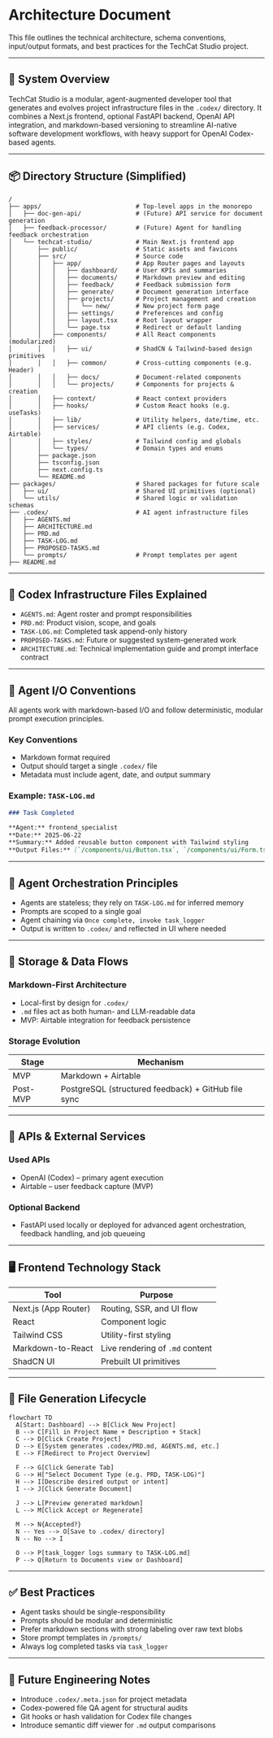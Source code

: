 
# Architecture Document

This file outlines the technical architecture, schema conventions, input/output formats, and best practices for the TechCat Studio project.

---

## 🧱 System Overview

TechCat Studio is a modular, agent-augmented developer tool that generates and evolves project infrastructure files in the `.codex/` directory. It combines a Next.js frontend, optional FastAPI backend, OpenAI API integration, and markdown-based versioning to streamline AI-native software development workflows, with heavy support for OpenAI Codex-based agents.

---

## 📦 Directory Structure (Simplified)

```
/
├── apps/                          # Top-level apps in the monorepo
│   ├── doc-gen-api/               # (Future) API service for document generation
│   ├── feedback-processor/        # (Future) Agent for handling feedback orchestration
│   └── techcat-studio/            # Main Next.js frontend app
│       ├── public/                # Static assets and favicons
│       ├── src/                   # Source code
│       │   ├── app/               # App Router pages and layouts
│       │   │   ├── dashboard/     # User KPIs and summaries
│       │   │   ├── documents/     # Markdown preview and editing
│       │   │   ├── feedback/      # Feedback submission form
│       │   │   ├── generate/      # Document generation interface
│       │   │   ├── projects/      # Project management and creation
│       │   │   │   └── new/       # New project form page
│       │   │   ├── settings/      # Preferences and config
│       │   │   ├── layout.tsx     # Root layout wrapper
│       │   │   └── page.tsx       # Redirect or default landing
│       │   ├── components/        # All React components (modularized)
│       │   │   ├── ui/            # ShadCN & Tailwind-based design primitives
│       │   │   ├── common/        # Cross-cutting components (e.g. Header)
│       │   │   ├── docs/          # Document-related components
│       │   │   └── projects/      # Components for projects & creation
│       │   ├── context/           # React context providers
│       │   ├── hooks/             # Custom React hooks (e.g. useTasks)
│       │   ├── lib/               # Utility helpers, date/time, etc.
│       │   ├── services/          # API clients (e.g. Codex, Airtable)
│       │   ├── styles/            # Tailwind config and globals
│       │   └── types/             # Domain types and enums
│       ├── package.json
│       ├── tsconfig.json
│       ├── next.config.ts
│       └── README.md
├── packages/                      # Shared packages for future scale
│   ├── ui/                        # Shared UI primitives (optional)
│   └── utils/                     # Shared logic or validation schemas
├── .codex/                        # AI agent infrastructure files
│   ├── AGENTS.md
│   ├── ARCHITECTURE.md
│   ├── PRD.md
│   ├── TASK-LOG.md
│   ├── PROPOSED-TASKS.md
│   └── prompts/                   # Prompt templates per agent
├── README.md
```

---

## 🧱 Codex Infrastructure Files Explained

- `AGENTS.md`: Agent roster and prompt responsibilities
- `PRD.md`: Product vision, scope, and goals
- `TASK-LOG.md`: Completed task append-only history
- `PROPOSED-TASKS.md`: Future or suggested system-generated work
- `ARCHITECTURE.md`: Technical implementation guide and prompt interface contract

---

## 🤖 Agent I/O Conventions

All agents work with markdown-based I/O and follow deterministic, modular prompt execution principles.

### Key Conventions
- Markdown format required
- Output should target a single `.codex/` file
- Metadata must include agent, date, and output summary

### Example: `TASK-LOG.md`

```markdown
### Task Completed

**Agent:** frontend_specialist  
**Date:** 2025-06-22  
**Summary:** Added reusable button component with Tailwind styling  
**Output Files:** [`/components/ui/Button.tsx`, `/components/ui/Form.tsx`]
```

---

## 🧠 Agent Orchestration Principles

- Agents are stateless; they rely on `TASK-LOG.md` for inferred memory
- Prompts are scoped to a single goal
- Agent chaining via `Once complete, invoke task_logger`
- Output is written to `.codex/` and reflected in UI where needed

---

## 💃 Storage & Data Flows

### Markdown-First Architecture
- Local-first by design for `.codex/`
- `.md` files act as both human- and LLM-readable data
- MVP: Airtable integration for feedback persistence

### Storage Evolution

| Stage    | Mechanism                                                    |
|----------|--------------------------------------------------------------|
| MVP      | Markdown + Airtable                                          |
| Post-MVP | PostgreSQL (structured feedback) + GitHub file sync          |

---

## 📡 APIs & External Services

### Used APIs
- OpenAI (Codex) – primary agent execution
- Airtable – user feedback capture (MVP)

### Optional Backend
- FastAPI used locally or deployed for advanced agent orchestration, feedback handling, and job queueing

---

## 🖥 Frontend Technology Stack

| Tool               | Purpose                         |
|--------------------|----------------------------------|
| Next.js (App Router) | Routing, SSR, and UI flow       |
| React              | Component logic                 |
| Tailwind CSS       | Utility-first styling           |
| Markdown-to-React  | Live rendering of `.md` content |
| ShadCN UI          | Prebuilt UI primitives          |

---

## 🔄 File Generation Lifecycle

```mermaid
flowchart TD
  A[Start: Dashboard] --> B[Click New Project]
  B --> C[Fill in Project Name + Description + Stack]
  C --> D[Click Create Project]
  D --> E[System generates .codex/PRD.md, AGENTS.md, etc.]
  E --> F[Redirect to Project Overview]

  F --> G[Click Generate Tab]
  G --> H["Select Document Type (e.g. PRD, TASK-LOG)"]
  H --> I[Describe desired output or intent]
  I --> J[Click Generate Document]

  J --> L[Preview generated markdown]
  L --> M[Click Accept or Regenerate]

  M --> N{Accepted?}
  N -- Yes --> O[Save to .codex/ directory]
  N -- No --> I

  O --> P[task_logger logs summary to TASK-LOG.md]
  P --> Q[Return to Documents view or Dashboard]

```

---

## ✅ Best Practices

- Agent tasks should be single-responsibility
- Prompts should be modular and deterministic
- Prefer markdown sections with strong labeling over raw text blobs
- Store prompt templates in `/prompts/`
- Always log completed tasks via `task_logger`

---

## 🚧 Future Engineering Notes

- Introduce `.codex/.meta.json` for project metadata
- Codex-powered file QA agent for structural audits
- Git hooks or hash validation for Codex file changes
- Introduce semantic diff viewer for `.md` output comparisons

